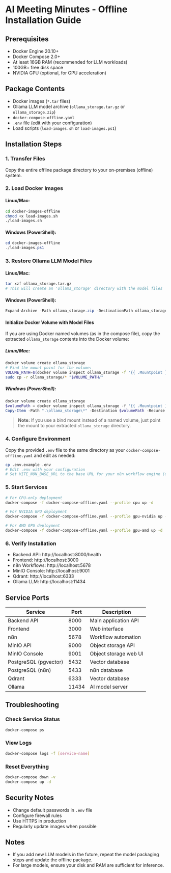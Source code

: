 # AI Meeting Minutes - Offline Installation Guide

## Prerequisites

- Docker Engine 20.10+
- Docker Compose 2.0+
- At least 16GB RAM (recommended for LLM workloads)
- 100GB+ free disk space
- NVIDIA GPU (optional, for GPU acceleration)

## Package Contents
- Docker images (`*.tar` files)
- Ollama LLM model archive (`ollama_storage.tar.gz` or `ollama_storage.zip`)
- `docker-compose-offline.yaml`
- `.env` file (edit with your configuration)
- Load scripts (`load-images.sh` or `load-images.ps1`)

## Installation Steps

### 1. Transfer Files
Copy the entire offline package directory to your on-premises (offline) system.

### 2. Load Docker Images
#### Linux/Mac:
```bash
cd docker-images-offline
chmod +x load-images.sh
./load-images.sh
```
#### Windows (PowerShell):
```powershell
cd docker-images-offline
./load-images.ps1
```

### 3. Restore Ollama LLM Model Files
#### Linux/Mac:
```bash
tar xzf ollama_storage.tar.gz
# This will create an 'ollama_storage' directory with the model files
```
#### Windows (PowerShell):
```powershell
Expand-Archive -Path ollama_storage.zip -DestinationPath ollama_storage
```

#### Initialize Docker Volume with Model Files
If you are using Docker named volumes (as in the compose file), copy the extracted `ollama_storage` contents into the Docker volume:

##### Linux/Mac:
```bash
docker volume create ollama_storage
# Find the mount point for the volume:
VOLUME_PATH=$(docker volume inspect ollama_storage -f '{{ .Mountpoint }}')
sudo cp -r ollama_storage/* "$VOLUME_PATH/"
```
##### Windows (PowerShell):
```powershell
docker volume create ollama_storage
$volumePath = docker volume inspect ollama_storage -f '{{ .Mountpoint }}'
Copy-Item -Path ".\ollama_storage\*" -Destination $volumePath -Recurse
```

> **Note:** If you use a bind mount instead of a named volume, just point the mount to your extracted `ollama_storage` directory.

### 4. Configure Environment
Copy the provided `.env` file to the same directory as your `docker-compose-offline.yaml` and edit as needed:
```bash
cp .env.example .env
# Edit .env with your configuration
# Set VITE_N8N_BASE_URL to the base URL for your n8n workflow engine (default: http://localhost:5678)
```

### 5. Start Services
```bash
# For CPU-only deployment
docker-compose -f docker-compose-offline.yaml --profile cpu up -d

# For NVIDIA GPU deployment
docker-compose -f docker-compose-offline.yaml --profile gpu-nvidia up -d

# For AMD GPU deployment
docker-compose -f docker-compose-offline.yaml --profile gpu-amd up -d
```

### 6. Verify Installation
- Backend API: http://localhost:8000/health
- Frontend: http://localhost:3000
- n8n Workflows: http://localhost:5678
- MinIO Console: http://localhost:9001
- Qdrant: http://localhost:6333
- Ollama LLM: http://localhost:11434

## Service Ports

| Service | Port | Description |
|---------|------|-------------|
| Backend API | 8000 | Main application API |
| Frontend | 3000 | Web interface |
| n8n | 5678 | Workflow automation |
| MinIO API | 9000 | Object storage API |
| MinIO Console | 9001 | Object storage web UI |
| PostgreSQL (pgvector) | 5432 | Vector database |
| PostgreSQL (n8n) | 5433 | n8n database |
| Qdrant | 6333 | Vector database |
| Ollama | 11434 | AI model server |

## Troubleshooting

### Check Service Status
```bash
docker-compose ps
```

### View Logs
```bash
docker-compose logs -f [service-name]
```

### Reset Everything
```bash
docker-compose down -v
docker-compose up -d
```

## Security Notes
- Change default passwords in `.env` file
- Configure firewall rules
- Use HTTPS in production
- Regularly update images when possible

## Notes
- If you add new LLM models in the future, repeat the model packaging steps and update the offline package.
- For large models, ensure your disk and RAM are sufficient for inference. 